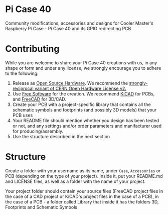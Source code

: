 # Pi Case 40  

Community modifications, accessories and designs for Cooler Master's Raspberry Pi Case - Pi Case 40 and its GPIO redirecting PCB  

# Contributing

While you are welcome to share your Pi Case 40 creations with us, in any shape or form and under any license, we strongly encourage you to adhere to the following:

 1. Release as [Open Source Hardware](https://www.oshwa.org/definition/). We recommend the [strongly-reciprocal variant of CERN Open Hardware License v2.](https://ohwr.org/project/cernohl/wikis/Documents/CERN-OHL-version-2)
 2. Use [Free Software](https://www.gnu.org/philosophy/free-sw.en.html) for the creation. We recommend [KiCAD](https://kicad.org/) for PCBs, and [FreeCAD](https://www.freecadweb.org/) for 3D/CAD.
 3. Create your PCB with a project-specific library that contains all the schematic symbols and footprints (and possibly 3D models) that your PCB uses
 4. Your README file should mention whether you design has been tested or not, and any settings and/or order parameters and manifacturer used for producing/assembly.
 5. Use the structure described in the next section

# Structure

Create a folder with your username as its name, under ```Case```, ```Accessories``` or PCB (depending on the type of your project). Inside it, put your README.md and LICENSE files, as well as a folder with the name of your project.

Your project folder should contain your source files (FreeCAD project files in the case of a CAD project or KiCAD's project files in the case of a PCB), in the case of a PCB - a folder called Library that inside it has the folders 3D, Footprints and Schematic Symbols
